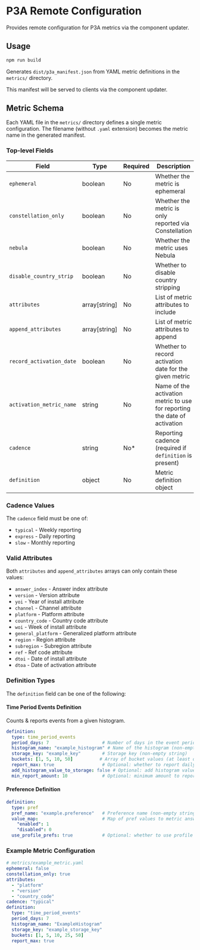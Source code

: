 # P3A Remote Configuration

Provides remote configuration for P3A metrics via the component updater.

## Usage

```bash
npm run build
```

Generates `dist/p3a_manifest.json` from YAML metric definitions in the `metrics/` directory. 

This manifest will be served to clients via the component updater.

## Metric Schema

Each YAML file in the `metrics/` directory defines a single metric configuration. The filename (without `.yaml` extension) becomes the metric name in the generated manifest.

### Top-level Fields

| Field | Type | Required | Description |
|-------|------|----------|-------------|
| `ephemeral` | boolean | No | Whether the metric is ephemeral |
| `constellation_only` | boolean | No | Whether the metric is only reported via Constellation |
| `nebula` | boolean | No | Whether the metric uses Nebula |
| `disable_country_strip` | boolean | No | Whether to disable country stripping |
| `attributes` | array[string] | No | List of metric attributes to include |
| `append_attributes` | array[string] | No | List of metric attributes to append |
| `record_activation_date` | boolean | No | Whether to record activation date for the given metric |
| `activation_metric_name` | string | No | Name of the activation metric to use for reporting the date of activation |
| `cadence` | string | No* | Reporting cadence (required if `definition` is present) |
| `definition` | object | No | Metric definition object |

### Cadence Values

The `cadence` field must be one of:
- `typical` - Weekly reporting 
- `express` - Daily reporting  
- `slow` - Monthly reporting

### Valid Attributes

Both `attributes` and `append_attributes` arrays can only contain these values:
- `answer_index` - Answer index attribute
- `version` - Version attribute
- `yoi` - Year of install attribute
- `channel` - Channel attribute
- `platform` - Platform attribute
- `country_code` - Country code attribute
- `woi` - Week of install attribute
- `general_platform` - Generalized platform attribute
- `region` - Region attribute
- `subregion` - Subregion attribute
- `ref` - Ref code attribute
- `dtoi` - Date of install attribute
- `dtoa` - Date of activation attribute

### Definition Types

The `definition` field can be one of the following:

#### Time Period Events Definition

Counts & reports events from a given histogram.

```yaml
definition:
  type: time_period_events
  period_days: 7                    # Number of days in the event period (positive integer)
  histogram_name: "example_histogram" # Name of the histogram (non-empty string)
  storage_key: "example_key"        # Storage key (non-empty string)
  buckets: [1, 5, 10, 50]          # Array of bucket values (at least one number)
  report_max: true                  # Optional: whether to report daily maximum instead of count; add_histogram_value_to_storage
  add_histogram_value_to_storage: false # Optional: add histogram value to storage instead of adding 1
  min_report_amount: 10             # Optional: minimum amount to report
```

#### Preference Definition

```yaml
definition:
  type: pref
  pref_name: "example.preference"   # Preference name (non-empty string)
  value_map:                        # Map of pref values to metric answers (must not be empty)
    "enabled": 1
    "disabled": 0
  use_profile_prefs: true           # Optional: whether to use profile preferences instead of local state
```

### Example Metric Configuration

```yaml
# metrics/example_metric.yaml
ephemeral: false
constellation_only: true
attributes:
  - "platform"
  - "version"
  - "country_code"
cadence: "typical"
definition:
  type: "time_period_events"
  period_days: 7
  histogram_name: "ExampleHistogram"
  storage_key: "example_storage_key"
  buckets: [1, 5, 10, 25, 50]
  report_max: true
```

